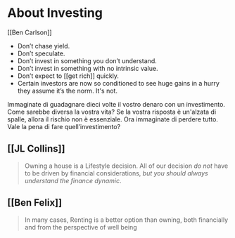 # About Investing

[[Ben Carlson]]
 - Don’t chase yield. 
 - Don’t speculate.
 - Don’t invest in something you don’t understand. 
 - Don’t invest in something with no intrinsic value. 
 - Don’t expect to [[get rich]] quickly.
 - Certain investors are now so conditioned to see huge gains in a hurry they assume it’s the norm. It's not.

Immaginate di guadagnare dieci volte il vostro denaro con un investimento. Come sarebbe diversa la vostra vita? Se la vostra risposta è un'alzata di spalle, allora il rischio non è essenziale. Ora immaginate di perdere tutto. Vale la pena di fare quell’investimento?

## [[JL Collins]]
> Owning a house is a Lifestyle decision. All of our decision *do not* have to be driven by financial considerations, *but you should always understand the finance dynamic*.

## [[Ben Felix]]
> In many cases, Renting is a better option than owning, both financially and from the perspective of well being